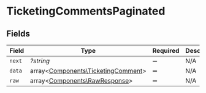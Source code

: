 # TicketingCommentsPaginated


## Fields

| Field                                                                             | Type                                                                              | Required                                                                          | Description                                                                       |
| --------------------------------------------------------------------------------- | --------------------------------------------------------------------------------- | --------------------------------------------------------------------------------- | --------------------------------------------------------------------------------- |
| `next`                                                                            | *?string*                                                                         | :heavy_minus_sign:                                                                | N/A                                                                               |
| `data`                                                                            | array<[Components\TicketingComment](../../Models/Components/TicketingComment.md)> | :heavy_minus_sign:                                                                | N/A                                                                               |
| `raw`                                                                             | array<[Components\RawResponse](../../Models/Components/RawResponse.md)>           | :heavy_minus_sign:                                                                | N/A                                                                               |